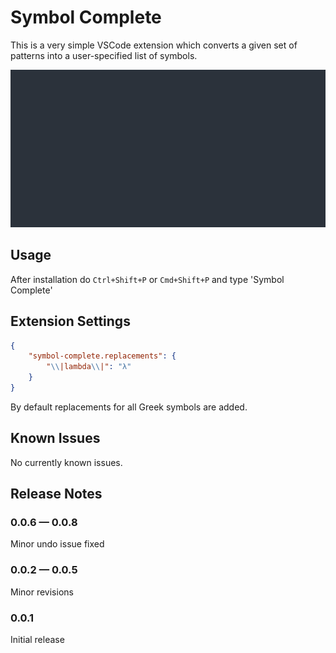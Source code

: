 # Symbol Complete

This is a very simple VSCode extension which converts a given set of patterns into a user-specified list of symbols.

![symbol-complete](https://raw.githubusercontent.com/stevengeeky/symbol-complete/master/symbol-complete.gif)

## Usage

After installation do `Ctrl+Shift+P` or `Cmd+Shift+P` and type 'Symbol Complete'

## Extension Settings

```json
{
    "symbol-complete.replacements": {
        "\\|lambda\\|": "λ"
    }
}
```

By default replacements for all Greek symbols are added.

## Known Issues

No currently known issues.

## Release Notes

### 0.0.6 — 0.0.8

Minor undo issue fixed

### 0.0.2 — 0.0.5

Minor revisions

### 0.0.1

Initial release
